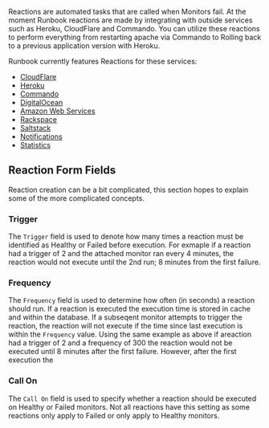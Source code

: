 Reactions are automated tasks that are called when Monitors fail. At the moment Runbook reactions are made by integrating with outside services such as Heroku, CloudFlare and Commando. You can utilize these reactions to perform everything from restarting apache via Commando to Rolling back to a previous application version with Heroku.

Runbook currently features Reactions for these services:

* [CloudFlare](cloudflare.md)
* [Heroku](heroku.md)
* [Commando](commando.md)
* [DigitalOcean](digitalocean.md)
* [Amazon Web Services](aws.md)
* [Rackspace](rackspace.md)
* [Saltstack](saltstack.md)
* [Notifications](notifications.md)
* [Statistics](statistics.md)

## Reaction Form Fields

Reaction creation can be a bit complicated, this section hopes to explain some of the more complicated concepts.

### Trigger

The `Trigger` field is used to denote how many times a reaction must be identified as Healthy or Failed before execution. For exmaple if a reaction had a trigger of 2 and the attached monitor ran every 4 minutes, the reaction would not execute until the 2nd run; 8 minutes from the first failure.

### Frequency

The `Frequency` field is used to determine how often (in seconds) a reaction should run. If a reaction is executed the execution time is stored in cache and within the database. If a subseqent monitor attempts to trigger the reaction, the reaction will not execute if the time since last execution is within the `Frequency` value. Using the same example as above if areaction had a trigger of 2 and a frequency of 300 the reaction would not be executed until 8 minutes after the first failure. However, after the first execution the 

### Call On

The `Call On` field is used to specify whether a reaction should be executed on Healthy or Failed monitors. Not all reactions have this setting as some reactions only apply to Failed or only apply to Healthy monitors.

